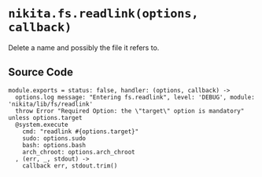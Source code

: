
# `nikita.fs.readlink(options, callback)`

Delete a name and possibly the file it refers to.

## Source Code

    module.exports = status: false, handler: (options, callback) ->
      options.log message: "Entering fs.readlink", level: 'DEBUG', module: 'nikita/lib/fs/readlink'
      throw Error "Required Option: the \"target\" option is mandatory" unless options.target
      @system.execute
        cmd: "readlink #{options.target}"
        sudo: options.sudo
        bash: options.bash
        arch_chroot: options.arch_chroot
      , (err, _, stdout) ->
        callback err, stdout.trim()
